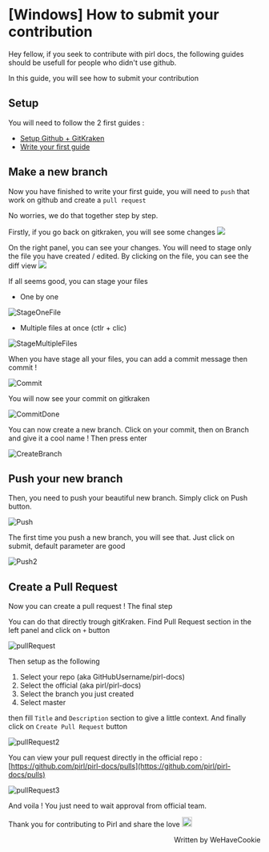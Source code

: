 # [Windows] How to submit your contribution

Hey fellow, if you seek to contribute with pirl docs, the following guides should be usefull for people who didn't use github.

In this guide, you will see how to submit your contribution

## Setup

You will need to follow the 2 first guides : 
 - [Setup Github + GitKraken](setup_github.md)
 - [Write your first guide](write_your_first_doc.md)

 
## Make a new branch

Now you have finished to write your first guide, you will need to `push` that work on github and create a `pull request`

No worries, we do that together step by step.

Firstly, if you go back on gitkraken, you will see some changes 
[<img src="media/gitKrakenGui.png"/>](media/gitKrakenGui.png)

On the right panel, you can see your changes. You will need to stage only the file you have created / edited.
By clicking on the file, you can see the diff view
[<img src="media/diffView.png"/>](media/diffView.png)

If all seems good, you can stage your files
 - One by one
 
![StageOneFile](media/stageOneFile.png)

 - Multiple files at once (ctlr + clic)
 
![StageMultipleFiles](media/stageMultipleFiles.png)

When you have stage all your files, you can add a commit message then commit !

![Commit](media/commit.png)

You will now see your commit on gitkraken

![CommitDone](media/commitDone.png)

You can now create a new branch. Click on your commit, then on Branch and give it a cool name ! Then press enter

![CreateBranch](media/createBranch.png)

## Push your new branch

Then, you need to push your beautiful new branch. Simply click on Push button.

![Push](media/push.png)

The first time you push a new branch, you will see that. Just click on submit, default parameter are good

![Push2](media/push2.png)

## Create a Pull Request

Now you can create a pull request ! The final step

You can do that directly trough gitKraken. Find Pull Request section in the left panel and click on `+` button

![pullRequest](media/pullRequest.png)

Then setup as the following
 1. Select your repo (aka GitHubUsername/pirl-docs)
 2. Select the official (aka pirl/pirl-docs)
 3. Select the branch you just created
 4. Select master

then fill `Title` and `Description` section to give a little context.
And finally click on `Create Pull Request` button
 
![pullRequest2](media/pullRequest2.png)

You can view your pull request directly in the official repo : [https://github.com/pirl/pirl-docs/pulls](https://github.com/pirl/pirl-docs/pulls)

![pullRequest3](media/viewPR.png)

And voila ! You just need to wait approval from official team.

Thank you for contributing to Pirl and share the love <img src="../media/PirlHeart.png" width="20"/>

<p align=right> Written by WeHaveCookie </p>